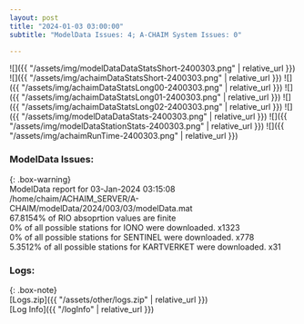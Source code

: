 ```yaml
---
layout: post
title: "2024-01-03 03:00:00"
subtitle: "ModelData Issues: 4; A-CHAIM System Issues: 0"

---
```


![]({{ "/assets/img/modelDataDataStatsShort-2400303.png" | relative_url }})
![]({{ "/assets/img/achaimDataStatsShort-2400303.png" | relative_url }})
![]({{ "/assets/img/achaimDataStatsLong00-2400303.png" | relative_url }})
![]({{ "/assets/img/achaimDataStatsLong01-2400303.png" | relative_url }})
![]({{ "/assets/img/achaimDataStatsLong02-2400303.png" | relative_url }})
![]({{ "/assets/img/modelDataDataStats-2400303.png" | relative_url }})
![]({{ "/assets/img/modelDataStationStats-2400303.png" | relative_url }})
![]({{ "/assets/img/achaimRunTime-2400303.png" | relative_url }})


### ModelData Issues:  
  
{: .box-warning}  
 ModelData report for 03-Jan-2024 03:15:08   
 /home/chaim/ACHAIM_SERVER/A-CHAIM/modelData/2024/003/03/modelData.mat   
 67.8154% of RIO absoprtion values are finite   
 0% of all possible stations for IONO were downloaded. x1323   
 0% of all possible stations for SENTINEL were downloaded. x778   
 5.3512% of all possible stations for KARTVERKET were downloaded. x31   
  


### Logs:  
  
{: .box-note}  
[Logs.zip]({{ "/assets/other/logs.zip" | relative_url }})  
[Log Info]({{ "/logInfo" | relative_url }})  
